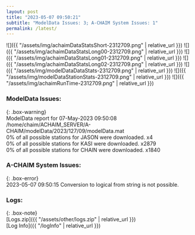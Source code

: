 ```yaml
---
layout: post
title: "2023-05-07 09:50:21"
subtitle: "ModelData Issues: 3; A-CHAIM System Issues: 1"
permalink: /latest/
---
```


![]({{ "/assets/img/achaimDataStatsShort-2312709.png" | relative_url }})
![]({{ "/assets/img/achaimDataStatsLong00-2312709.png" | relative_url }})
![]({{ "/assets/img/achaimDataStatsLong01-2312709.png" | relative_url }})
![]({{ "/assets/img/achaimDataStatsLong02-2312709.png" | relative_url }})
![]({{ "/assets/img/modelDataDataStats-2312709.png" | relative_url }})
![]({{ "/assets/img/modelDataStationStats-2312709.png" | relative_url }})
![]({{ "/assets/img/achaimRunTime-2312709.png" | relative_url }})


### ModelData Issues:  
  
{: .box-warning}  
 ModelData report for 07-May-2023 09:50:08   
 /home/chaim/ACHAIM_SERVER/A-CHAIM/modelData/2023/127/09/modelData.mat   
 0% of all possible stations for JASON were downloaded. x4   
 0% of all possible stations for KASI were downloaded. x2879   
 0% of all possible stations for CHAIN were downloaded. x1840   
  
### A-CHAIM System Issues:  
  
{: .box-error}  
2023-05-07 09:50:15 Conversion to logical from string is not possible.  

### Logs:  
  
{: .box-note}  
[Logs.zip]({{ "/assets/other/logs.zip" | relative_url }})  
[Log Info]({{ "/logInfo" | relative_url }})  
